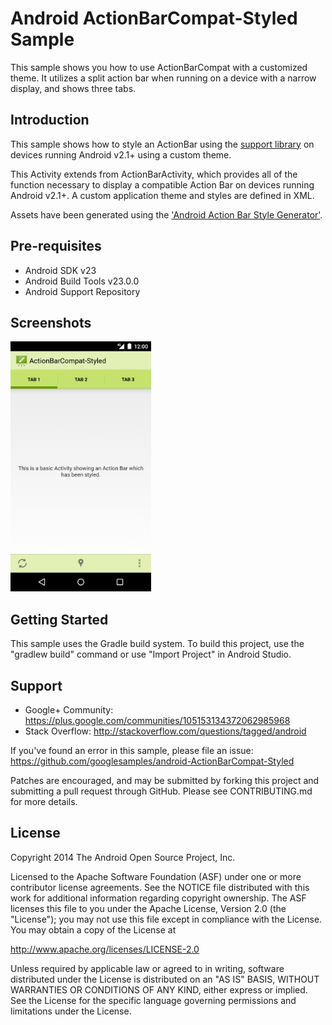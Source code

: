 
Android ActionBarCompat-Styled Sample
===================================

This sample shows you how to use ActionBarCompat with a customized theme. It utilizes a 
split action bar when running on a device with a narrow display, and shows three tabs.

Introduction
------------

This sample shows how to style an ActionBar using the [support library][1] on devices running 
Android v2.1+ using a custom theme.

This Activity extends from ActionBarActivity, which provides all of the function 
necessary to display a compatible Action Bar on devices running Android v2.1+.
A custom application theme and styles are defined in XML.

Assets have been generated using the ['Android Action Bar Style Generator'][2].

[1]: http://developer.android.com/tools/support-library/
[2]: http://jgilfelt.github.io/android-actionbarstylegenerator

Pre-requisites
--------------

- Android SDK v23
- Android Build Tools v23.0.0
- Android Support Repository

Screenshots
-------------

<img src="screenshots/1-activity.png" height="400" alt="Screenshot"/> 

Getting Started
---------------

This sample uses the Gradle build system. To build this project, use the
"gradlew build" command or use "Import Project" in Android Studio.

Support
-------

- Google+ Community: https://plus.google.com/communities/105153134372062985968
- Stack Overflow: http://stackoverflow.com/questions/tagged/android

If you've found an error in this sample, please file an issue:
https://github.com/googlesamples/android-ActionBarCompat-Styled

Patches are encouraged, and may be submitted by forking this project and
submitting a pull request through GitHub. Please see CONTRIBUTING.md for more details.

License
-------

Copyright 2014 The Android Open Source Project, Inc.

Licensed to the Apache Software Foundation (ASF) under one or more contributor
license agreements.  See the NOTICE file distributed with this work for
additional information regarding copyright ownership.  The ASF licenses this
file to you under the Apache License, Version 2.0 (the "License"); you may not
use this file except in compliance with the License.  You may obtain a copy of
the License at

http://www.apache.org/licenses/LICENSE-2.0

Unless required by applicable law or agreed to in writing, software
distributed under the License is distributed on an "AS IS" BASIS, WITHOUT
WARRANTIES OR CONDITIONS OF ANY KIND, either express or implied.  See the
License for the specific language governing permissions and limitations under
the License.
